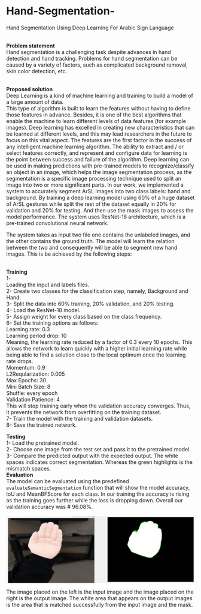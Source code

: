 # Hand-Segmentation-
Hand Segmentation Using Deep Learning For Arabic Sign Language

<br />**Problem statement** <br />
Hand segmentation is a challenging task despite advances in hand detection and hand tracking.
Problems for hand segmentation can be caused by a variety of factors, such as complicated background removal, skin color detection, etc.
 


<br />**Proposed solution**<br />
Deep Learning is a kind of machine learning and training to build a model of a large amount of data.
<br />This type of algorithm is built to learn the features without having to define those features in advance. Besides, it is one of the best algorithms that enable the machine to learn different levels of data features (for example images). 
Deep learning has excelled in creating new characteristics that can be learned at different levels, and this may lead researchers in the future to focus on this vital aspect. The features are the first factor 
in the success of any 
intelligent machine learning algorithm. The ability to extract and / or select features correctly, and represent and configure data for 
learning is the point between success and failure of the algorithm. Deep learning can be used in making predictions with pre-trained 
models to recognize/classify an object in an image, which helps the image segmentation process, as the segmentation is a specific image 
processing technique used to split an image into two or more significant parts.
In our work, we implemented a system to accurately segment ArSL images into two class labels: hand and background. By training a deep 
learning model using 60% of a huge dataset of ArSL gestures while split the rest of the dataset equally in 20% for validation and 20% 
for testing. And then use the mask images to assess the model performance.
The system uses ResNet-18 architecture, which is a pre-trained convolutional neural network.<br />


The system takes as input two file one contains the unlabeled images, and the other contains the ground truth. The model will learn the 
relation between the two and consequently will be able to segment new hand images. 
This is be achieved by the following steps: 

<br />**Training**<br />
1- <br />Loading the input and labels files.<br />
2- Create two classes for the classification step, namely, Background and Hand.<br />
3- Split the data into 60% training, 20% validation, and 20% testing. <br />
4- Load the ResNet-18 model. <br />
5- Assign weight for every class based on the class frequency. <br />
6- Set the training options as follows: <br />
Learning rate: 0.3 <br />
Learning period drop: 10<br />
Meaning, the learning rate reduced by a factor of 0.3 every 10 epochs. This allows the network to learn quickly with a higher initial learning rate while being able to find a solution close to the local optimum once the learning rate drops.<br />
Momentum: 0.9<br />
L2Reqularization: 0.005 <br />
Max Epochs: 30<br />
Mini Batch Size: 8 <br />
Shuffle: every epoch<br />
Validation Patience: 4<br />
This will stop training early when the validation accuracy converges. Thus, it prevents the network from overfitting on the training dataset.<br />
7- Train the model with the training and validation datasets.<br />
8- Save the trained network. <br />

**Testing**<br />
    1- Load the pretrained model. <br />
    2- Choose one image from the test set and pass it to the pretrained model. <br />
    3- Compare the predicted output with the expected output. The white spaces indicates correct segmentation. Whereas the green highlights is the mismatch spaces.<br />
**Evaluation** <br />
    The model can be evaluated using the predefined ```evaluateSemanticSegmentation```
function that will show the model accuracy, IoU and MeanBFScore for each class. 
In our training the accuracy is rising as the training goes further while the loss is dropping down.
Overall our validation accuracy was # 96.08%.

![](Test.JPG)
<br /> The image placed on the left is the input image and the image placed on the right is the output image. The white area that appears on the output images is the area that is matched successfully from the input image and the mask. <br />
